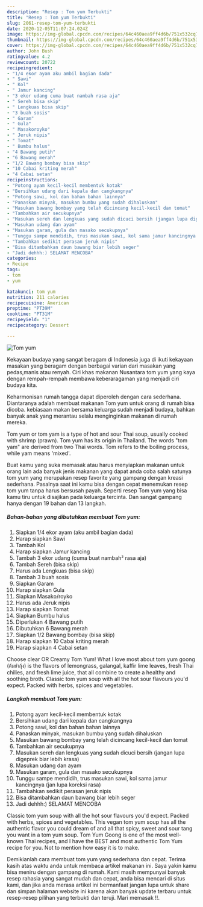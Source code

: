 ```yaml
---
description: "Resep : Tom yum Terbukti"
title: "Resep : Tom yum Terbukti"
slug: 2061-resep-tom-yum-terbukti
date: 2020-12-05T11:07:24.024Z
image: https://img-global.cpcdn.com/recipes/64c460aea9ff4d6b/751x532cq70/tom-yum-foto-resep-utama.jpg
thumbnail: https://img-global.cpcdn.com/recipes/64c460aea9ff4d6b/751x532cq70/tom-yum-foto-resep-utama.jpg
cover: https://img-global.cpcdn.com/recipes/64c460aea9ff4d6b/751x532cq70/tom-yum-foto-resep-utama.jpg
author: John Bush
ratingvalue: 4.2
reviewcount: 20722
recipeingredient:
- "1/4 ekor ayam aku ambil bagian dada"
- " Sawi"
- " Kol"
- " Jamur kancing"
- "3 ekor udang cuma buat nambah rasa aja"
- " Sereh bisa skip"
- " Lengkuas bisa skip"
- "3 buah sosis"
- " Garam"
- " Gula"
- " Masakoroyko"
- " Jeruk nipis"
- " Tomat"
- " Bumbu halus"
- "4 Bawang putih"
- "6 Bawang merah"
- "1/2 Bawang bombay bisa skip"
- "10 Cabai kriting merah"
- "4 Cabai setan"
recipeinstructions:
- "Potong ayam kecil-kecil membentuk kotak"
- "Bersihkan udang dari kepala dan cangkangnya"
- "Potong sawi, kol dan bahan bahan lainnya"
- "Panaskan minyak, masukan bumbu yang sudah dihaluskan"
- "Masukan bawang bombay yang telah dicincang kecil-kecil dan tomat"
- "Tambahkan air secukupnya"
- "Masukan sereh dan lengkuas yang sudah dicuci bersih (jangan lupa digeprek biar lebih krasa)"
- "Masukan udang dan ayam"
- "Masukan garam, gula dan masako secukupnya"
- "Tunggu sampe mendidih, trus masukan sawi, kol sama jamur kancingnya (jan lupa koreksi rasa)"
- "Tambahkan sedikit perasan jeruk nipis"
- "Bisa ditambahkan daun bawang biar lebih seger"
- "Jadi dehhh:) SELAMAT MENCOBA"
categories:
- Recipe
tags:
- tom
- yum

katakunci: tom yum 
nutrition: 211 calories
recipecuisine: American
preptime: "PT39M"
cooktime: "PT31M"
recipeyield: "1"
recipecategory: Dessert

---
```



![Tom yum](https://img-global.cpcdn.com/recipes/64c460aea9ff4d6b/751x532cq70/tom-yum-foto-resep-utama.jpg)

Kekayaan budaya yang sangat beragam di Indonesia juga di ikuti kekayaan masakan yang beragam dengan berbagai varian dari masakan yang pedas,manis atau renyah. Ciri khas makanan Nusantara tom yum yang kaya dengan rempah-rempah membawa keberaragaman yang menjadi ciri budaya kita.


Keharmonisan rumah tangga dapat diperoleh dengan cara sederhana. Diantaranya adalah membuat makanan Tom yum untuk orang di rumah bisa dicoba. kebiasaan makan bersama keluarga sudah menjadi budaya, bahkan banyak anak yang merantau selalu menginginkan makanan di rumah mereka.

Tom yum or tom yam is a type of hot and sour Thai soup, usually cooked with shrimp (prawn). Tom yum has its origin in Thailand. The words &#34;tom yam&#34; are derived from two Thai words. Tom refers to the boiling process, while yam means &#39;mixed&#39;.

Buat kamu yang suka memasak atau harus menyiapkan makanan untuk orang lain ada banyak jenis makanan yang dapat anda coba salah satunya tom yum yang merupakan resep favorite yang gampang dengan kreasi sederhana. Pasalnya saat ini kamu bisa dengan cepat menemukan resep tom yum tanpa harus bersusah payah.
Seperti resep Tom yum yang bisa kamu tiru untuk disajikan pada keluarga tercinta. Dan sangat gampang hanya dengan 19 bahan dan 13 langkah.


<!--inarticleads1-->

##### Bahan-bahan yang dibutuhkan membuat Tom yum:

1. Siapkan 1/4 ekor ayam (aku ambil bagian dada)
1. Harap siapkan  Sawi
1. Tambah  Kol
1. Harap siapkan  Jamur kancing
1. Tambah 3 ekor udang (cuma buat nambah² rasa aja)
1. Tambah  Sereh (bisa skip)
1. Harus ada  Lengkuas (bisa skip)
1. Tambah 3 buah sosis
1. Siapkan  Garam
1. Harap siapkan  Gula
1. Siapkan  Masako/royko
1. Harus ada  Jeruk nipis
1. Harap siapkan  Tomat
1. Siapkan  Bumbu halus
1. Diperlukan 4 Bawang putih
1. Dibutuhkan 6 Bawang merah
1. Siapkan 1/2 Bawang bombay (bisa skip)
1. Harap siapkan 10 Cabai kriting merah
1. Harap siapkan 4 Cabai setan


Choose clear OR Creamy Tom Yum! What I love most about tom yum goong (ต้มยำกุ้ง) is the flavors of lemongrass, galangal, kaffir lime leaves, fresh Thai chilies, and fresh lime juice, that all combine to create a healthy and soothing broth. Classic tom yum soup with all the hot sour flavours you&#39;d expect. Packed with herbs, spices and vegetables. 

<!--inarticleads2-->

##### Langkah membuat  Tom yum:

1. Potong ayam kecil-kecil membentuk kotak
1. Bersihkan udang dari kepala dan cangkangnya
1. Potong sawi, kol dan bahan bahan lainnya
1. Panaskan minyak, masukan bumbu yang sudah dihaluskan
1. Masukan bawang bombay yang telah dicincang kecil-kecil dan tomat
1. Tambahkan air secukupnya
1. Masukan sereh dan lengkuas yang sudah dicuci bersih (jangan lupa digeprek biar lebih krasa)
1. Masukan udang dan ayam
1. Masukan garam, gula dan masako secukupnya
1. Tunggu sampe mendidih, trus masukan sawi, kol sama jamur kancingnya (jan lupa koreksi rasa)
1. Tambahkan sedikit perasan jeruk nipis
1. Bisa ditambahkan daun bawang biar lebih seger
1. Jadi dehhh:) SELAMAT MENCOBA


Classic tom yum soup with all the hot sour flavours you&#39;d expect. Packed with herbs, spices and vegetables. This vegan tom yum soup has all the authentic flavor you could dream of and all that spicy, sweet and sour tang you want in a tom yum soup. Tom Yum Goong is one of the most well-known Thai recipes, and I have the BEST and most authentic Tom Yum recipe for you. Not to mention how easy it is to make. 

Demikianlah cara membuat tom yum yang sederhana dan cepat. Terima kasih atas waktu anda untuk membaca artikel makanan ini. Saya yakin kamu bisa meniru dengan gampang di rumah. Kami masih mempunyai banyak resep rahasia yang sangat mudah dan cepat, anda bisa mencari di situs kami, dan jika anda merasa artikel ini bermanfaat jangan lupa untuk share dan simpan halaman website ini karena akan banyak update terbaru untuk resep-resep pilihan yang terbukti dan teruji. Mari memasak !!. 

